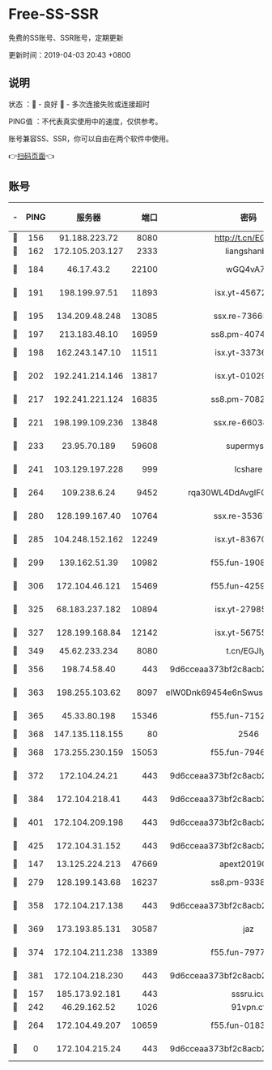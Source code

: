 # Free-SS-SSR

免费的SS账号、SSR账号，定期更新

更新时间：2019-04-03 20:43 +0800

## 说明

状态     ：🙂 - 良好 🙁 - 多次连接失败或连接超时

PING值   ：不代表真实使用中的速度，仅供参考。

账号兼容SS、SSR，你可以自由在两个软件中使用。

👉[扫码页面](https://liesauer.github.io/Free-SS-SSR/)👈

## 账号

|-|PING|服务器|端口|密码|加密方式|区域|
|:----:|:----:|:-----:|-----:|:----:|:----:|:----:|
|🙂|156|91.188.223.72|8080|http://t.cn/EGJIyrl|rc4-md5|RU|
|🙂|162|172.105.203.127|2333|liangshanbo|chacha20|JP|
|🙂|184|46.17.43.2|22100|wGQ4vA7D|aes-256-gcm|RU|
|🙂|191|198.199.97.51|11893|isx.yt-45672617|aes-256-cfb|US|
|🙂|195|134.209.48.248|13085|ssx.re-73665624|aes-256-cfb|US|
|🙂|197|213.183.48.10|16959|ss8.pm-40746031|rc4-md5|RU|
|🙂|198|162.243.147.10|11511|isx.yt-33736673|aes-256-cfb|US|
|🙂|202|192.241.214.146|13817|isx.yt-01029416|aes-256-cfb|US|
|🙂|217|192.241.221.124|16835|ss8.pm-70821734|aes-256-cfb|US|
|🙂|221|198.199.109.236|13848|ssx.re-66038086|aes-256-cfb|US|
|🙂|233|23.95.70.189|59608|supermyssr|chacha20-ietf|US|
|🙂|241|103.129.197.228|999|lcshare|aes-256-cfb|US|
|🙂|264|109.238.6.24|9452|rqa30WL4DdAvgIFG6Fs3znzTa|aes-256-cfb|FR|
|🙂|280|128.199.167.40|10764|ssx.re-35367150|aes-256-cfb|SG|
|🙂|285|104.248.152.162|12249|isx.yt-83670895|aes-256-cfb|SG|
|🙂|299|139.162.51.39|10982|f55.fun-19086456|aes-256-cfb|SG|
|🙂|306|172.104.46.121|15469|f55.fun-42596050|aes-256-cfb|SG|
|🙂|325|68.183.237.182|10894|isx.yt-27985079|aes-256-cfb|SG|
|🙂|327|128.199.168.84|12142|isx.yt-56755881|aes-256-cfb|SG|
|🙂|349|45.62.233.234|8080|t.cn/EGJIyrl|rc4-md5|CA|
|🙂|356|198.74.58.40|443|9d6cceaa373bf2c8acb22e60b6a58be6|aes-256-cfb|US|
|🙂|363|198.255.103.62|8097|eIW0Dnk69454e6nSwuspv9DmS201tQ0D|aes-256-cfb|US|
|🙂|365|45.33.80.198|15346|f55.fun-71521977|aes-256-cfb|US|
|🙂|368|147.135.118.155|80|2546|chacha20|US|
|🙂|368|173.255.230.159|15053|f55.fun-79461545|aes-256-cfb|US|
|🙂|372|172.104.24.21|443|9d6cceaa373bf2c8acb22e60b6a58be6|aes-256-cfb|US|
|🙂|384|172.104.218.41|443|9d6cceaa373bf2c8acb22e60b6a58be6|aes-256-cfb|US|
|🙂|401|172.104.209.198|443|9d6cceaa373bf2c8acb22e60b6a58be6|aes-256-cfb|US|
|🙂|425|172.104.31.152|443|9d6cceaa373bf2c8acb22e60b6a58be6|aes-256-cfb|US|
|🙂|147|13.125.224.213|47669|apext2019001|chacha20|KR|
|🙂|279|128.199.143.68|16237|ss8.pm-93382956|aes-256-cfb|SG|
|🙂|358|172.104.217.138|443|9d6cceaa373bf2c8acb22e60b6a58be6|aes-256-cfb|US|
|🙂|369|173.193.85.131|30587|jaz|aes-256-cfb|US|
|🙂|374|172.104.211.238|13389|f55.fun-79775139|aes-256-cfb|US|
|🙂|381|172.104.218.230|443|9d6cceaa373bf2c8acb22e60b6a58be6|aes-256-cfb|US|
|🙁|157|185.173.92.181|443|sssru.icu|rc4-md5|RU|
|🙁|242|46.29.162.52|1026|91vpn.cf|rc4-md5|RU|
|🙁|264|172.104.49.207|10659|f55.fun-01831291|aes-256-cfb|SG|
|🙁|0|172.104.215.24|443|9d6cceaa373bf2c8acb22e60b6a58be6|aes-256-cfb|US|
